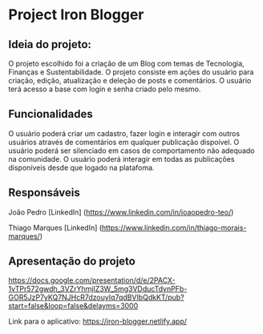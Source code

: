 # Project Iron Blogger

## Ideia do projeto:

O projeto escolhido foi a criação de um Blog com temas de Tecnologia, Finanças e Sustentabilidade.
O projeto consiste em ações do usuário para criação, edição, atualização e deleção de posts e comentários.
O usuário terá acesso a base com login e senha criado pelo mesmo.

## Funcionalidades

O usuário poderá criar um cadastro, fazer login e interagir com outros usuários através de comentários em qualquer publicação dispoível.
O usuário poderá ser silenciado em casos de comportamento não adequado na comunidade.
O usuário poderá interagir em todas as publicações disponíveis desde que logado na platafoma.

## Responsáveis

João Pedro
[LinkedIn] (https://www.linkedin.com/in/joaopedro-teo/)

Thiago Marques
[LinkedIn] (https://www.linkedin.com/in/thiago-morais-marques/)


## Apresentação do projeto

https://docs.google.com/presentation/d/e/2PACX-1vTPr572gwdh_3VZrYhmjIZ3W_5mg3VDducTdynPFb-GOR5JzP7yKQ7NJHcR7dzouyIq7qdBVIbQdkKT/pub?start=false&loop=false&delayms=3000

Link para o aplicativo: https://iron-blogger.netlify.app/
